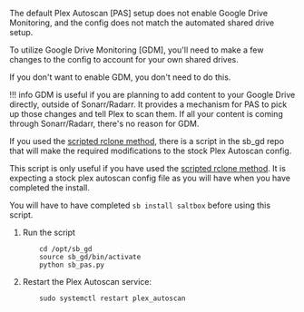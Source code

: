 The default Plex Autoscan [PAS] setup does not enable Google Drive Monitoring, and the config does not match the automated shared drive setup.

To utilize Google Drive Monitoring [GDM], you'll need to make a few changes to the config to account for your own shared drives.

If you don't want to enable GDM, you don't need to do this.

!!! info
    GDM is useful if you are planning to add content to your Google Drive directly, outside of Sonarr/Radarr.  It provides a mechanism for PAS to pick up those changes and tell Plex to scan them.  If all your content is coming through Sonarr/Radarr, there's no reason for GDM.

If you used the [scripted rclone method](rclone-manual.md), there is a script in the sb_gd repo that will make the required modifications to the stock Plex Autoscan config.

This script is only useful if you have used the [scripted rclone method](rclone-manual.md).  It is expecting a stock plex autoscan config file as you will have when you have completed the install.

You will have to have completed `sb install saltbox` before using this script.

1. Run the script

    ```
        cd /opt/sb_gd
        source sb_gd/bin/activate
        python sb_pas.py
    ```

2. Restart the Plex Autoscan service:

    ```
        sudo systemctl restart plex_autoscan
    ```
